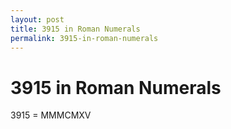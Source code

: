 ```yaml
---
layout: post
title: 3915 in Roman Numerals
permalink: 3915-in-roman-numerals
---
```


# 3915 in Roman Numerals

3915 = MMMCMXV
